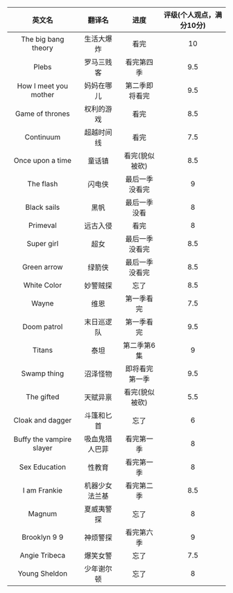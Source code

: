 |英文名|翻译名|进度|评级(个人观点，满分10分)| 
|:---------------:|:---------:|:-----:|:----:|
| The big bang theory    | 生活大爆炸      | 看完             | 10  |
| Plebs                  | 罗马三贱客      | 看完第四季        | 9.5 |
| How I meet you mother  | 妈妈在哪儿      | 第二季即将看完     | 9.5 |
| Game of thrones        | 权利的游戏     | 看完             | 8.5 |
| Continuum              | 超越时间线      | 看完            |  7.5 |
| Once upon a time       | 童话镇         | 看完(貌似被砍)   |  8.5 |
| The flash                | 闪电侠         | 最后一季没看完  |  9  |
| Black sails               | 黑帆           | 最后一季没看    |  8  |
| Primeval                 | 远古入侵       | 看完             | 8  |
| Super girl                | 超女            | 最后一季没看完  | 8.5 |
| Green arrow             | 绿箭侠          | 最后一季没看完  | 8.5 |
| White Color              | 妙警贼探       | 忘了             | 8.5 |
| Wayne                   | 维恩           | 第一季看完      | 7.5 |
| Doom patrol             | 末日巡逻队     | 第一季看完       | 9.5 |
| Titans                   | 泰坦            | 第二季第6集   | 9  |
| Swamp thing            | 沼泽怪物       | 即将看完第一季   | 9.5 |
| The gifted               | 天赋异禀       | 看完(貌似被砍)   | 5.5 |
| Cloak and dagger        | 斗篷和匕首     | 忘了            | 6 |
| Buffy the vampire slayer | 吸血鬼猎人巴菲 | 看完第一季       | 8 |
| Sex Education           | 性教育          | 看完第一季      | 8 |
| I am Frankie            | 机器少女法兰基  | 看完第二季      | 8.5 |
| Magnum                | 夏威夷警探      | 忘了             | 8 |
| Brooklyn 9 9            | 神烦警探        | 看完第六季       | 9 |
| Angie Tribeca           | 爆笑女警        | 忘了             | 7.5 |
| Young Sheldon          | 少年谢尔顿      | 忘了            | 8 |








